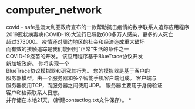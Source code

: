 # computer_network
covid - safe是澳大利亚政府宣布的一款帮助抗击疫情的数字联系人追踪应用程序  
2019冠状病毒病(COVID-19)大流行已导致600多万人感染，更多的人死亡  
超过373000。 疫情还对周边地区的社会和经济造成重大破坏  
而有效的接触追踪是我们能回到“正常”生活的条件之一  
COVID-19疫苗的开发。 该应用程序基于BlueTrace协议开发  
新加坡政府。 你将实现一个  
BlueTrace协议模拟器和研究其行为。 您的模拟器是基于客户的  
服务器模型，由一个服务器和多个智能手机客户端组成。 客户端与  
服务器使用TCP，而服务器之间使用UDP。 服务器主要用于身份验证  
客户和检索联系人日志。  
并存储在本地21天，（新建contactlog.txt文件保存）。
*
